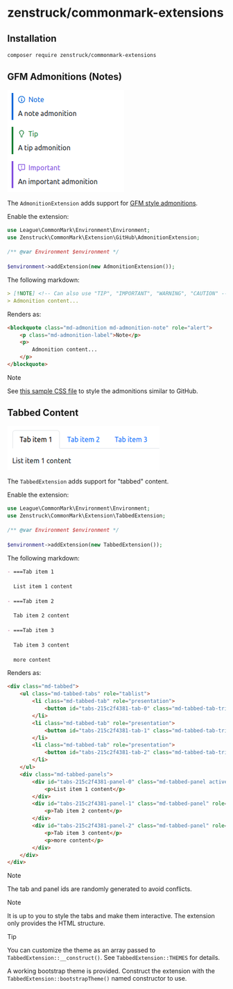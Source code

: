 # zenstruck/commonmark-extensions

## Installation

```bash
composer require zenstruck/commonmark-extensions
```

## GFM Admonitions (Notes)

![Sample](doc/github_admonition.png)

The `AdmonitionExtension` adds support for [GFM style admonitions](https://github.com/orgs/community/discussions/16925).

Enable the extension:

```php
use League\CommonMark\Environment\Environment;
use Zenstruck\CommonMark\Extension\GitHub\AdmonitionExtension;

/** @var Environment $environment */

$environment->addExtension(new AdmonitionExtension());
```

The following markdown:

```markdown
> [!NOTE] <!-- Can also use "TIP", "IMPORTANT", "WARNING", "CAUTION" -->
> Admonition content...
```

Renders as:

```html
<blockquote class="md-admonition md-admonition-note" role="alert">
    <p class="md-admonition-label">Note</p>
    <p>
        Admonition content...
    </p>
</blockquote>
```

> [!NOTE]
> See [this sample CSS file](doc/github-admonitions.css) to style the admonitions similar to GitHub.

## Tabbed Content

![Sample](doc/tabbed.png)

The `TabbedExtension` adds support for "tabbed" content.

Enable the extension:

```php
use League\CommonMark\Environment\Environment;
use Zenstruck\CommonMark\Extension\TabbedExtension;

/** @var Environment $environment */

$environment->addExtension(new TabbedExtension());
```

The following markdown:

```markdown
- ===Tab item 1

  List item 1 content

- ===Tab item 2

  Tab item 2 content

- ===Tab item 3

  Tab item 3 content

  more content
```

Renders as:

```html
<div class="md-tabbed">
    <ul class="md-tabbed-tabs" role="tablist">
        <li class="md-tabbed-tab" role="presentation">
            <button id="tabs-215c2f4381-tab-0" class="md-tabbed-tab-trigger active" type="button" role="tab" aria-selected="true" aria-controls="tabs-215c2f4381-panel-0">Tab item 1</button>
        </li>
        <li class="md-tabbed-tab" role="presentation">
            <button id="tabs-215c2f4381-tab-1" class="md-tabbed-tab-trigger" type="button" role="tab" aria-selected="false" aria-controls="tabs-215c2f4381-panel-1">Tab item 2</button>
        </li>
        <li class="md-tabbed-tab" role="presentation">
            <button id="tabs-215c2f4381-tab-2" class="md-tabbed-tab-trigger" type="button" role="tab" aria-selected="false" aria-controls="tabs-215c2f4381-panel-2">Tab item 3</button>
        </li>
    </ul>
    <div class="md-tabbed-panels">
        <div id="tabs-215c2f4381-panel-0" class="md-tabbed-panel active" role="tabpanel" tabindex="0" aria-labelledby="tabs-215c2f4381-tab-0">
            <p>List item 1 content</p>
        </div>
        <div id="tabs-215c2f4381-panel-1" class="md-tabbed-panel" role="tabpanel" tabindex="0" aria-labelledby="tabs-215c2f4381-tab-1">
            <p>Tab item 2 content</p>
        </div>
        <div id="tabs-215c2f4381-panel-2" class="md-tabbed-panel" role="tabpanel" tabindex="0" aria-labelledby="tabs-215c2f4381-tab-2">
            <p>Tab item 3 content</p>
            <p>more content</p>
        </div>
    </div>
</div>
```

> [!NOTE]
> The tab and panel ids are randomly generated to avoid conflicts.

> [!NOTE]
> It is up to you to style the tabs and make them interactive. The extension only provides
> the HTML structure.

> [!TIP]
> You can customize the theme as an array passed to `TabbedExtension::__construct()`.
> See `TabbedExtension::THEMES` for details.
>
> A working bootstrap theme is provided. Construct the extension with the
> `TabbedExtension::bootstrapTheme()` named constructor to use.
